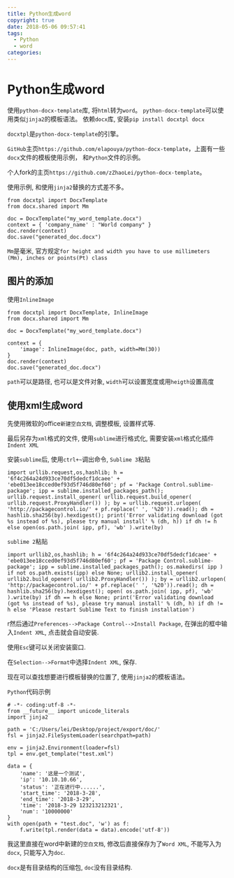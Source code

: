 ```yaml
---
title: Python生成word
copyright: true
date: 2018-05-06 09:57:41
tags:
  - Python
  - word
categories:
---
```


# Python生成word

使用`python-docx-template`库, 将`html`转为`word`。
`python-docx-template`可以使用类似`jinja2`的模板语法。
依赖`docx`库, 安装`pip install docxtpl docx`

`docxtpl`是`python-docx-template`的引擎。

`GitHub`主页`https://github.com/elapouya/python-docx-template`，上面有一些`docx`文件的模板使用示例，
和`Python`文件的示例。

个人fork的主页`https://github.com/zZhaoLei/python-docx-template`。


使用示例, 和使用`jinja2`替换的方式差不多。
```
from docxtpl import DocxTemplate
from docx.shared import Mm

doc = DocxTemplate("my_word_template.docx")
context = { 'company_name' : "World company" }
doc.render(context)
doc.save("generated_doc.docx")
```

`Mm`是毫米, 官方规定`for height and width you have to use millimeters (Mm), inches or points(Pt) class`

## 图片的添加

使用`InlineImage`

```
from docxtpl import DocxTemplate, InlineImage
from docx.shared import Mm

doc = DocxTemplate("my_word_template.docx")

context = {
    'image': InlineImage(doc, path, width=Mm(30))
}
doc.render(context)
doc.save("generated_doc.docx")
```

`path`可以是路径, 也可以是文件对象, `width`可以设置宽度或用`heigth`设置高度


## 使用xml生成word

先使用微软的office`新建空白文档`, 调整模板, 设置样式等.

最后另存为`xml`格式的文件, 使用`sublime`进行格式化, 需要安装`xml`格式化插件`Indent XML`

安装`sublime`后, 使用`ctrl+~`调出命令, `Sublime 3`粘贴
```
import urllib.request,os,hashlib; h = '6f4c264a24d933ce70df5dedcf1dcaee' + 'ebe013ee18cced0ef93d5f746d80ef60'; pf = 'Package Control.sublime-package'; ipp = sublime.installed_packages_path(); urllib.request.install_opener( urllib.request.build_opener( urllib.request.ProxyHandler()) ); by = urllib.request.urlopen( 'http://packagecontrol.io/' + pf.replace(' ', '%20')).read(); dh = hashlib.sha256(by).hexdigest(); print('Error validating download (got %s instead of %s), please try manual install' % (dh, h)) if dh != h else open(os.path.join( ipp, pf), 'wb' ).write(by)
```

`sublime 2`粘贴
```
import urllib2,os,hashlib; h = '6f4c264a24d933ce70df5dedcf1dcaee' + 'ebe013ee18cced0ef93d5f746d80ef60'; pf = 'Package Control.sublime-package'; ipp = sublime.installed_packages_path(); os.makedirs( ipp ) if not os.path.exists(ipp) else None; urllib2.install_opener( urllib2.build_opener( urllib2.ProxyHandler()) ); by = urllib2.urlopen( 'http://packagecontrol.io/' + pf.replace(' ', '%20')).read(); dh = hashlib.sha256(by).hexdigest(); open( os.path.join( ipp, pf), 'wb' ).write(by) if dh == h else None; print('Error validating download (got %s instead of %s), please try manual install' % (dh, h) if dh != h else 'Please restart Sublime Text to finish installation')
```

r然后通过`Preferences-->Package Control-->Install Package`, 在弹出的框中输入`Indent XML`, 点击就会自动安装.

使用`Esc`键可以关闭安装窗口.

在`Selection-->Format`中选择`Indent XML`, 保存.

现在可以查找想要进行模板替换的位置了, 使用`jinja2`的模板语法。

`Python`代码示例

```
# -*- coding:utf-8 -*-
from __future__ import unicode_literals
import jinja2

path = 'C:/Users/lei/Desktop/project/export/doc/'
fsl = jinja2.FileSystemLoader(searchpath=path)

env = jinja2.Environment(loader=fsl)
tpl = env.get_template("test.xml")

data = {
    'name': '这是一个测试',
    'ip': '10.10.10.66',
    'status': '正在进行中......',
    'start_time': '2018-3-28',
    'end_time': '2018-3-29',
    'time': '2018-3-29 123213212321',
    'num': '10000000'
}
with open(path + "test.doc", 'w') as f:
    f.write(tpl.render(data = data).encode('utf-8'))
```

我这里直接在word中新建的`空白文档`, 修改后直接保存为了`Word XML`, 不能写入为`docx`, 只能写入为`doc`.

`docx`是有目录结构的压缩包, `doc`没有目录结构.


